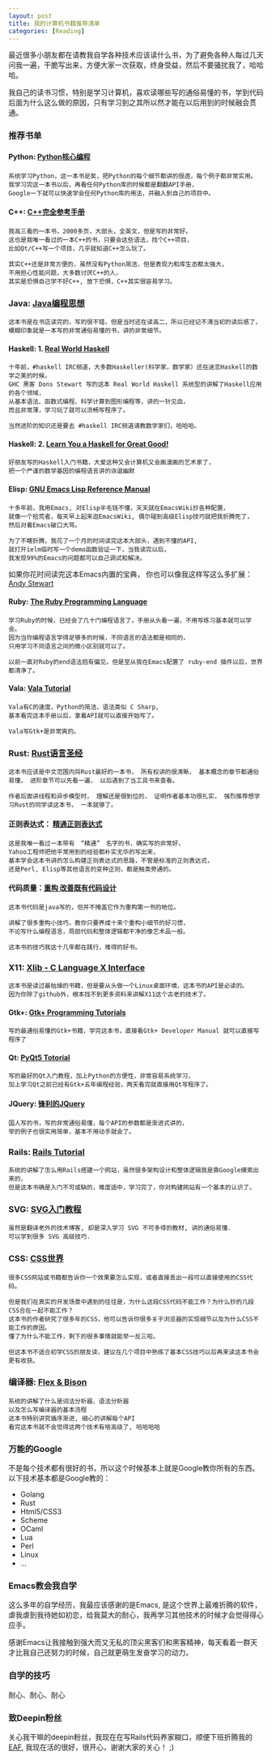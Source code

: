 ```yaml
---
layout: post
title: 我的计算机书籍推荐清单
categories: [Reading]
---
```


最近很多小朋友都在请教我自学各种技术应该读什么书，为了避免各种人每过几天问我一遍，干脆写出来，方便大家一次获取，终身受益，然后不要骚扰我了，哈哈哈。

我自己的读书习惯，特别是学习计算机，喜欢读哪些写的通俗易懂的书，学到代码后面为什么这么做的原因，只有学习到之其所以然才能在以后用到的时候融会贯通。

### 推荐书单
#### Python: [Python核心编程](https://book.douban.com/subject/26801374/)
```
系统学习Python，这一本书足矣，把Python的每个细节都讲的很透，每个例子都非常实用。
我学习完这一本书以后，再看任何Python库的时候都是翻翻API手册，
Google一下就可以快速学会任何Python库的用法，并融入到自己的项目中。
```

#### C++: [C++完全参考手册](https://book.douban.com/subject/1239857/)
```
我高三看的一本书，2000多页，大部头，全英文，但是写的非常好。
这也是我唯一看过的一本C++的书，只要会这些语法，找个C++项目，
比如Qt/C++写一个项目，几乎就知道C++怎么玩了。

其实C++还是非常方便的，虽然没有Python简洁，但是表现力和库生态都太强大，
不用担心性能问题，大多数讨厌C++的人，
其实是恐惧自己学不好C++, 放下恐惧，C++其实很容易学习。
```

### Java: [Java编程思想](https://book.douban.com/subject/2130190/)
```
这本书是在书店读完的，写的很不错，但是当时还在读高二，所以已经记不清当初的读后感了，
模糊印象就是一本写的非常通俗易懂的书，讲的非常细节。
```

#### Haskell: 1.  [Real World Haskell](http://book.realworldhaskell.org/)
```
十年前，#haskell IRC频道，大多数Haskeller(科学家，数学家）还在迷恋Haskell的数学之美的时候，
GHC 黑客 Dons Stewart 写的这本 Real World Haskell 系统型的讲解了Haskell应用的各个领域，
从基本语法、函数式编程、科学计算到图形编程等，讲的一针见血，
而且非常薄，学习玩了就可以流畅写程序了。

当然进阶的知识还是要去 #haskell IRC频道请教数学家们，哈哈哈。
```

#### Haskell: 2. [Learn You a Haskell for Great Good!](http://learnyouahaskell.com/chapters)
```
好朋友写的Haskell入门书籍，大爱这种又会计算机又会画漫画的艺术家了，
把一个严谨的数学基因的编程语言讲的诙谐幽默
```

#### Elisp: [GNU Emacs Lisp Reference Manual](https://www.gnu.org/software/emacs/manual/html_node/elisp/index.html)
```
十多年前，我用Emacs, 对Elisp半毛钱不懂，天天就在EmacsWiki抄各种配置，
就像一个拾荒者，每天早上起来逛EmacsWiki, 偶尔碰到高级Elisp技巧就把我折腾死了，
然后对着Emacs破口大骂。

为了不瞎折腾，我花了一个月的时间读完这本大部头，遇到不懂的API,
就打开ielm临时写一个demo函数验证一下，当我读完以后，
我发现99%的Emacs的问题都可以自己调试和解决。
```

如果你花时间读完这本Emacs内置的宝典，
你也可以像我这样写这么多扩展： [Andy Stewart](http://www.emacswiki.org/emacs/AndyStewart)

#### Ruby: [The Ruby Programming Language](https://book.douban.com/subject/2337297/)
```
学习Ruby的时候，已经会了几十门编程语言了，手册从头看一遍，不用写练习基本就可以学会。
因为当你编程语言学得足够多的时候，不同语言的语法都是相同的，
只用学习不同语言之间的微小区别就可以了。

以前一直对Ruby的end语法抱有偏见，但是至从我在Emacs配置了 ruby-end 插件以后，世界都清净了。
```

#### Vala: [Vala Tutorial](https://wiki.gnome.org/Projects/Vala/Tutorial)
```
Vala有C的速度，Python的简洁，语法类似 C Sharp,
基本看完这本手册以后，拿着API就可以直接开始写了。

Vala写Gtk+是非常爽的。
```

### Rust: [Rust语言圣经](https://course.rs/about-book.html)
```
这本书应该是中文范围内将Rust最好的一本书， 所有权讲的很清晰， 基本概念的章节都通俗易懂， 进阶章节可以先看一遍， 以后遇到了当工具书来查看。

作者后面讲线程和异步模型时， 理解还是很到位的， 证明作者基本功很扎实， 强烈推荐想学习Rust的同学读这本书， 一本就够了。
```

#### 正则表达式： [精通正则表达式](https://book.douban.com/subject/2154713/)
```
这是我唯一看过一本带有　“精通”　名字的书，确实写的非常好，
Yahoo工程师把他平常用到的经验都朴实无华的写出来，
基本学会这本书讲的怎么构建正则表达式的思路，不管是标准的正则表达式，
还是Perl, Elisp等其他语言的变种正则，都是触类旁通的。
```

#### 代码质量：[重构 改善既有代码设计](https://m.douban.com/book/subject/1229923/)
```
这本书代码是java写的，但并不掩盖它作为重构第一书的地位。

讲解了很多重构小技巧，教你只要养成十来个重构小细节的好习惯，
不论写什么编程语言，局部代码和整体逻辑都干净的像艺术品一般。

这本书的技巧我这十几年都在践行，难得的好书。
```

### X11: [Xlib - C Language X Interface](https://www.x.org/releases/X11R7.7/doc/libX11/libX11/libX11.html)
```
这本书是读过最枯燥的书籍，但是要从头做一个Linux桌面环境，这本书的API是必读的。
因为你除了github外，根本找不到更多资料来讲解X11这个古老的技术了。
```

#### Gtk+: [Gtk+ Programming Tutorials](http://zetcode.com/gui/gtk2/)
```
写的最通俗易懂的Gtk+书籍，学完这本书，直接看Gtk+ Developer Manual 就可以直接写程序了
```

#### Qt: [PyQt5 Totorial](http://zetcode.com/gui/pyqt5/)
```
写的最好的Qt入门教程，加上Python的方便性，非常容易系统学习，
加上学习Qt之前已经有Gtk+五年编程经验，两天看完就直接用Qt写程序了。
```

#### JQuery: [锋利的JQuery](https://book.douban.com/subject/3794471/)
```
国人写的书，写的非常通俗易懂，每个API的参数都是渐进式讲的，
举的例子也很实用简单，基本不用动手就会了。
```

### Rails: [Rails Tutorial](https://ruby-china.github.io/rails-guides/getting_started.html)
```
系统的讲解了怎么用Rails搭建一个网站，虽然很多架构设计和整体逻辑我是靠Google摸索出来的，
但是这本书确是入门不可或缺的，难度适中，学习完了，你对构建网站有一个基本的认识了。
```

### SVG: [SVG入门教程](https://brucewar.gitbooks.io/svg-tutorial/)
```
虽然是翻译老外的技术博客, 却是深入学习 SVG 不可多得的教材, 讲的通俗易懂.
可以学到很多 SVG 高级技巧.
```

### CSS: [CSS世界](https://book.douban.com/subject/27615777/)
```
很多CSS网站或书籍都告诉你一个效果要怎么实现，或者直接丢出一段可以直接使用的CSS代码。

但是我们在真实的开发场景中遇到的往往是，为什么这段CSS代码不能工作？为什么抄的几段CSS合在一起不能工作？
这本书的作者研究了很多年的CSS，他可以告诉你很多关于浏览器的实现细节以及为什么CSS不能工作的原因。
懂了为什么不能工作，剩下的很多事情就能举一反三啦。

但这本书不适合初学CSS的朋友读，建议在几个项目中熟练了基本CSS技巧以后再来读这本书会更有收获。
```

### 编译器: [Flex & Bison](https://book.douban.com/subject/6109479/)
```
系统的讲解了什么是词法分析器、语法分析器
以及怎么写编译器的基本流程
这本书特别讲究循序渐进, 细心的讲解每个API
看完这本书就不会觉得这两个技术有啥高级了, 哈哈哈哈
```

### 万能的Google
不是每个技术都有很好的书，所以这个时候基本上就是Google教你所有的东西。
以下技术基本都是Google教的：
* Golang
* Rust
* Html5/CSS3
* Scheme
* OCaml
* Lua
* Perl
* Linux
* ...

### Emacs教会我自学
这么多年的自学经历，我最应该感谢的是Emacs, 是这个世界上最难折腾的软件，虐我虐到我待她如初恋，给我莫大的耐心，我再学习其他技术的时候才会觉得得心应手。

感谢Emacs让我接触到强大而又无私的顶尖黑客们和黑客精神，每天看着一群天才比我自己还努力的时候，自己就更萌生发奋学习的动力。

### 自学的技巧
耐心、耐心、耐心

### 致Deepin粉丝
关心我干嘛的deepin粉丝，我现在在写Rails代码养家糊口，顺便下班折腾我的 [EAF](https://github.com/manateelazycat/emacs-application-framework/), 我现在活的很好，很开心，谢谢大家的关心！ ;)
